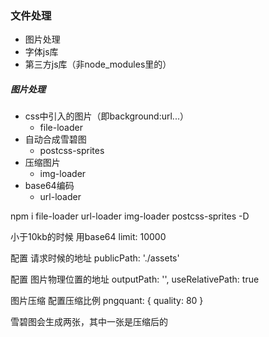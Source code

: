 ### 文件处理
- 图片处理
- 字体js库
- 第三方js库（非node_modules里的）


##### 图片处理
- css中引入的图片（即background:url...）
    + file-loader
- 自动合成雪碧图
    + postcss-sprites
- 压缩图片
    + img-loader
- base64编码
    + url-loader


npm i file-loader url-loader img-loader postcss-sprites -D

小于10kb的时候 用base64
limit: 10000

配置 请求时候的地址
publicPath: './assets'


配置 图片物理位置的地址
outputPath: '',
useRelativePath: true

图片压缩
配置压缩比例
pngquant: {
    quality: 80
}

雪碧图会生成两张，其中一张是压缩后的